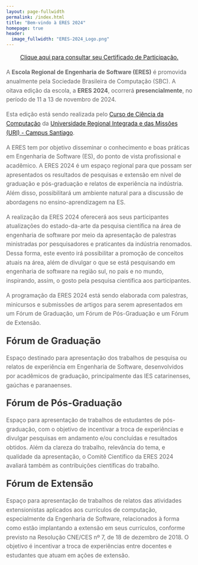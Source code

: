```yaml
---
layout: page-fullwidth
permalink: /index.html
title: "Bem-vindo à ERES 2024"
homepage: true
header:
  image_fullwidth: "ERES-2024_Logo.png"
---
```


<style>
  h1 {
    text-align: center;
  }

  #countdown-container {
    display: flex;
    justify-content: center;
    align-items: center;
    flex-wrap: wrap;
    background-color: #f1f1f1;
    padding: 20px;
    border-radius: 10px;
  }

  .countdown-unit {
    margin: 10px;
    text-align: center;
    background-color: #ffffff;
    box-shadow: 0 4px 8px rgba(0, 0, 0, 0.1);
    border-radius: 10px;
    padding: 20px;
    flex: 1;
    min-width: 125px;
  }

  .countdown-unit span {
    display: block;
    font-size: 2.5em;
    font-weight: bold;
  }

  .unit-label {
    font-size: 1em;
    text-transform: uppercase;
    letter-spacing: 1px;
    color: #555;
  }

  .container {
    max-width: 1200px;
    margin: auto;
    padding: 20px;
    margin-top: -20px;
  }

  #countdown-title {
    font-size: 2em;
    margin-bottom: 20px;
    text-align: center;
  }

  h1, h3 {
    color: #333;
    margin: 20px 0;
    font-size: 1.8em;
  }

  .text {
    font-size: 1.1em;
    line-height: 1.6;
    color: #666;
  }

  .event-started {
    text-align: center;
    font-size: 2em;
    color: #FF6347;
    background-color: #FFF8F0;
    padding: 30px;
    margin-bottom: 1.25 rem;
    border-radius: 10px;
    box-shadow: 0 4px 8px rgba(0, 0, 0, 0.1);
  }

  @media (max-width: 768px) {
    #countdown-container {
      flex-direction: column;
      display: grid;
      grid-template-columns: 1fr 1fr;
      gap: 10px;
      width: 100%;
    }

    .countdown-unit {
      width: 75%;
      margin: 5px auto;
    }

    #title {
      text-align: left;
    }
  }
</style>

  <p class="text" style="text-align: center">
    <a href="{{ site.baseurl }}/certificados/" target="_blank">Clique aqui para consultar seu Certificado de Participação.</a>
  </p>

  <p class="text">A <b>Escola Regional de Engenharia de Software (ERES)</b> é promovida anualmente pela Sociedade Brasileira de Computação (SBC). A oitava edição da escola, a <b>ERES 2024</b>, ocorrerá <b>presencialmente</b>, no período de 11 a 13 de novembro de 2024.</p>

  <p class="text">Esta edição está sendo realizada pelo <a href="http://www1.urisantiago.br/ciencia-da-computacao" target="_blank">Curso de Ciência da Computação</a> da <a href="http://www1.urisantiago.br/" target="_blank">Universidade Regional Integrada e das Missões (URI) - Campus Santiago</a>.</p>

  <p class="text">A ERES tem por objetivo disseminar o conhecimento e boas práticas em Engenharia de Software (ES), do ponto de vista profissional e acadêmico. A ERES 2024 é um espaço regional para que possam ser apresentados os resultados de pesquisas e extensão em nível de graduação e pós-graduação e relatos de experiência na indústria. Além disso, possibilitará um ambiente natural para a discussão de abordagens no ensino-aprendizagem na ES.</p>

  <p class="text">A realização da ERES 2024 oferecerá aos seus participantes atualizações do estado-da-arte da pesquisa científica na área de engenharia de software por meio da apresentação de palestras ministradas por pesquisadores e praticantes da indústria renomados. Dessa forma, este evento irá possibilitar a promoção de conceitos atuais na área, além de divulgar o que se está pesquisando em engenharia de software na região sul, no país e no mundo, inspirando, assim, o gosto pela pesquisa científica aos participantes.</p>
  <p class="text">A programação da ERES 2024 está sendo elaborada com palestras, minicursos e submissões de artigos para serem apresentados em um Fórum de Graduação, um Fórum de Pós-Graduação e um Fórum de Extensão.</p>

  <h3>Fórum de Graduação</h3>
  <p class="text">Espaço destinado para apresentação dos trabalhos de pesquisa ou relatos de experiência em Engenharia de Software, desenvolvidos por acadêmicos de graduação, principalmente das IES catarinenses, gaúchas e paranaenses.</p>

  <h3> Fórum de Pós-Graduação</h3>
  <p class="text">Espaço para apresentação de trabalhos de estudantes de pós-graduação, com o objetivo de incentivar a troca de experiências e divulgar pesquisas em andamento e/ou concluídas e resultados obtidos. Além da clareza do trabalho, relevância do tema, e qualidade da apresentação, o Comitê Científico da ERES 2024 avaliará também as contribuições científicas do trabalho.</p>

  <h3>Fórum de Extensão</h3>
  <p class="text">Espaço para apresentação de trabalhos de relatos das atividades extensionistas aplicados aos currículos de computação, especialmente da Engenharia de Software, relacionados à forma  como estão implantando a extensão em seus currículos, conforme previsto na Resolução CNE/CES nº 7, de 18 de dezembro de 2018. O objetivo é incentivar a troca de experiências entre docentes e estudantes que atuam em ações de extensão.</p>

  <script>
    const countDownDate = new Date("November 11, 2024 13:00:00").getTime();
    const countdownTimer = setInterval(() => {
      const now = new Date().getTime();
      const distance = countDownDate - now;
      const days = Math.floor(distance / (1000 * 60 * 60 * 24));
      const hours = Math.floor((distance % (1000 * 60 * 60 * 24)) / (1000 * 60 * 60));
      const minutes = Math.floor((distance % (1000 * 60 * 60)) / (1000 * 60));
      const seconds = Math.floor((distance % (1000 * 60)) / 1000);
      document.getElementById("days").innerHTML = String(days).padStart(2, '0');
      document.getElementById("hours").innerHTML = String(hours).padStart(2, '0');
      document.getElementById("minutes").innerHTML = String(minutes).padStart(2, '0');
      document.getElementById("seconds").innerHTML = String(seconds).padStart(2, '0');
      if (distance < 0) {
        clearInterval(countdownTimer);
        document.getElementById("countdown-container").style.display = "none";
        document.getElementById("title").style.display = "none";
        const eventStarted = document.createElement("div");
        eventStarted.classList.add("event-started");
        eventStarted.innerHTML = "O evento começou!";
        eventStarted.style.marginBottom = "1.5rem";
        document.querySelector(".container").prepend(eventStarted);
      }
    }, 1000);
  </script>
</section>
